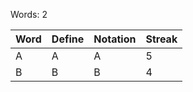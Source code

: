 Words: 2

| Word | Define | Notation | Streak |
|------|--------|----------|--------|
|A|A|A|5|
|B|B|B|4|
